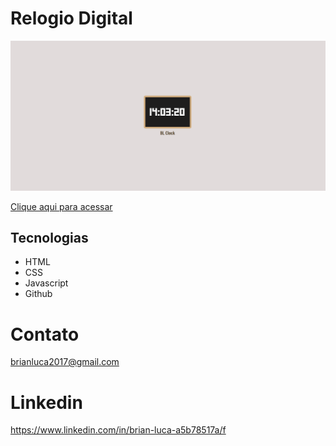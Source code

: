# Relogio Digital
![preview](relogio.png)

 [Clique aqui para acessar](https://brianluca99.github.io/Rel-gio-Digital/)

## Tecnologias
- HTML 
- CSS
- Javascript
- Github 

# Contato 
brianluca2017@gmail.com 

# Linkedin
https://www.linkedin.com/in/brian-luca-a5b78517a/f

